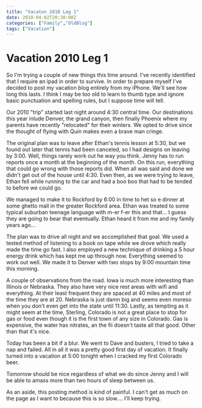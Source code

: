 ```yaml
---
title: "Vacaton 2010 Leg 1"
date: 2010-04-02T20:30:00Z
categories: ["Family","OldBlog"]
tags: ["Vacation"]
---
```


# Vacation 2010 Leg 1

So I'm trying a couple of new things this time around. I've recently identified that I require an ipad in order to survive. In order to prepare myself I've decided to post my vacation blog entirely from my iPhone. We'll see how long this lasts. I think I may be too old to learn to thumb type and ignore basic punctuation and spelling rules, but I suppose time will tell.

Our 2010 "trip" started last night around 4:30 central time. Our destinations this year inlude Denver, the grand canyon, then finally Phoenix where my parents have recently "relocated" for their winters. We opted to drive since the thought of flying with Quin makes even a brave man cringe.

The original plan was to leave after Ethan's tennis lesson at 5:30, but we found out later that tennis had been canceled, so I had designs on leaving by 3:00. Well, things rarely work out he way you think. Jenny has to run reports once a month at the beginning of the month. On this run, everything that could go wrong with those reports did. When all was said and done we didn't get out of the house until 4:30. Even then, as we were trying to leave, Ethan fell while running to the car and had a boo boo that had to be tended to before we could go.

We managed to make it to Rockford by 6:00 in time to het so e dinner at some ghetto mall in the greater Rockford area. Ethan was treated to some typical suburban teenage language with m-er f-er this and that… I guess they are going to bear that eventually. Ethan heard it from me and my family years ago…

The plan was to drive all night and we accomplished that goal. We used a tested method of listening to a book on tape while we drove which really made the time go fast. I also employed a new technique of drinking a 5 hour energy drink which has kept me up through now. Everything seemed to work out well. We made it to Denver with two stops by 9:00 mountain time this morning.

A couple of observations from the road. Iowa is much more interesting than Illinois or Nebraska. They also have very nice rest areas with wifi and everything. At their least frequent they are spaced at 40 miles and most of the time they are at 20.  Nebraska is just damn big and seems even moreso when you don't even get into the state until 11:30.  Lastly, as tempting as it might seem at the time, Sterling, Colorado is not a great place to stop for gas or food even though it is the first town of any size in Colorado. Gas is expensive, the water has nitrates, an the fii doesn't taste all that good. Other than that it's nice.

Today has been a bit if a blur. We went to Dave and busters, I tried to take a nap and failed. All in all it was a pretty good first day of vacation. It finally turned into a vacation at 5:00 tonight when I cracked my first Colorado beer.

Tomorrow should be nice regardless of what we do since Jenny and I will be able to amass more than two hours of sleep between us.

As an aside, this posting method is kind of painful. I can't get as much on the page as I want to because this is so slow…. I'll keep trying.
